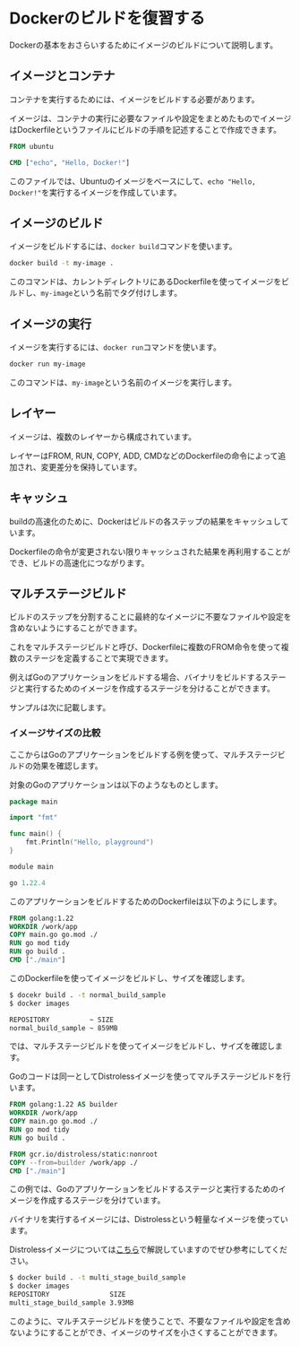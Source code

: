 # Dockerのビルドを復習する

Dockerの基本をおさらいするためにイメージのビルドについて説明します。

## イメージとコンテナ

コンテナを実行するためには、イメージをビルドする必要があります。

イメージは、コンテナの実行に必要なファイルや設定をまとめたものでイメージはDockerfileというファイルにビルドの手順を記述することで作成できます。

```Dockerfile
FROM ubuntu

CMD ["echo", "Hello, Docker!"]
```

このファイルでは、Ubuntuのイメージをベースにして、`echo "Hello, Docker!"`を実行するイメージを作成しています。

## イメージのビルド

イメージをビルドするには、`docker build`コマンドを使います。

```sh
docker build -t my-image .
```

このコマンドは、カレントディレクトリにあるDockerfileを使ってイメージをビルドし、`my-image`という名前でタグ付けします。

## イメージの実行

イメージを実行するには、`docker run`コマンドを使います。

```sh
docker run my-image
```

このコマンドは、`my-image`という名前のイメージを実行します。

## レイヤー

イメージは、複数のレイヤーから構成されています。

レイヤーはFROM, RUN, COPY, ADD, CMDなどのDockerfileの命令によって追加され、変更差分を保持しています。


## キャッシュ

buildの高速化のために、Dockerはビルドの各ステップの結果をキャッシュしています。

Dockerfileの命令が変更されない限りキャッシュされた結果を再利用することができ、ビルドの高速化につながります。

## マルチステージビルド

ビルドのステップを分割することに最終的なイメージに不要なファイルや設定を含めないようにすることができます。

これをマルチステージビルドと呼び、Dockerfileに複数のFROM命令を使って複数のステージを定義することで実現できます。

例えばGoのアプリケーションをビルドする場合、バイナリをビルドするステージと実行するためのイメージを作成するステージを分けることができます。

サンプルは次に記載します。

### イメージサイズの比較

ここからはGoのアプリケーションをビルドする例を使って、マルチステージビルドの効果を確認します。

対象のGoのアプリケーションは以下のようなものとします。

```go
package main

import "fmt"

func main() {
	fmt.Println("Hello, playground")
}
```

```go.mod
module main

go 1.22.4
```

このアプリケーションをビルドするためのDockerfileは以下のようにします。

```Dockerfile
FROM golang:1.22
WORKDIR /work/app
COPY main.go go.mod ./
RUN go mod tidy
RUN go build .
CMD ["./main"]
```

このDockerfileを使ってイメージをビルドし、サイズを確認します。

```sh
$ docekr build . -t normal_build_sample
$ docker images

REPOSITORY          ~ SIZE
normal_build_sample ~ 859MB
```

では、マルチステージビルドを使ってイメージをビルドし、サイズを確認します。

Goのコードは同一としてDistrolessイメージを使ってマルチステージビルドを行います。

```Dockerfile
FROM golang:1.22 AS builder
WORKDIR /work/app
COPY main.go go.mod ./
RUN go mod tidy
RUN go build .

FROM gcr.io/distroless/static:nonroot
COPY --from=builder /work/app ./
CMD ["./main"]
```

この例では、Goのアプリケーションをビルドするステージと実行するためのイメージを作成するステージを分けています。

バイナリを実行するイメージには、Distrolessという軽量なイメージを使っています。

Distrolessイメージについては[こちら](https://qiita.com/tsukasaI/items/34302c89b3136be1b5c9)で解説していますのでぜひ参考にしてください。

```sh
$ docker build . -t multi_stage_build_sample
$ docker images
REPOSITORY               SIZE
multi_stage_build_sample 3.93MB
```

このように、マルチステージビルドを使うことで、不要なファイルや設定を含めないようにすることができ、イメージのサイズを小さくすることができます。

